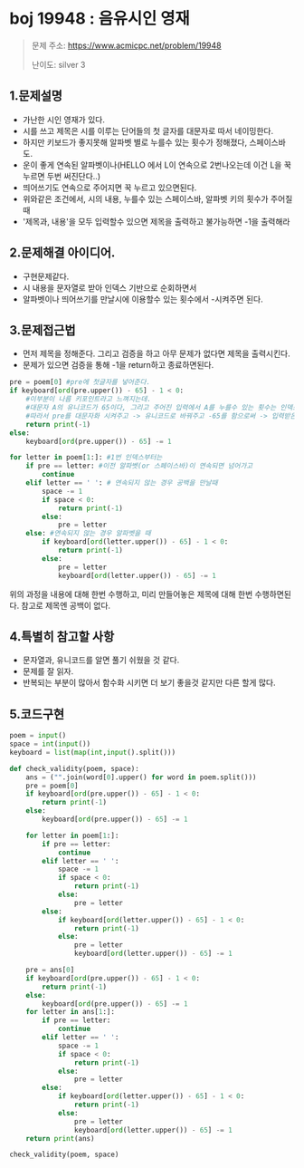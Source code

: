 # boj 19948 : 음유시인 영재
> 문제 주소: https://www.acmicpc.net/problem/19948
> 
> 난이도: silver 3

## 1.문제설명
- 가난한 시인 영재가 있다.
- 시를 쓰고 제목은 시를 이루는 단어들의 첫 글자를 대문자로 따서 네이밍한다.
- 하지만 키보드가 좋지못해 알파벳 별로 누를수 있는 횟수가 정해졌다, 스페이스바도.
- 운이 좋게 연속된 알파벳이나(HELLO 에서 L이 연속으로 2번나오는데 이건 L을 꾹 누르면 두번 써진단다..)
- 띄어쓰기도 연속으로 주어지면 꾹 누르고 있으면된다.
- 위와같은 조건에서, 시의 내용, 누를수 있는 스페이스바, 알파벳 키의 횟수가 주어질때
- '제목과, 내용'을 모두 입력할수 있으면 제목을 출력하고 불가능하면 -1을 출력해라
## 2.문제해결 아이디어.
- 구현문제같다.
- 시 내용을 문자열로 받아 인덱스 기반으로 순회하면서
- 알파벳이나 띄어쓰기를 만날시에 이용할수 있는 횟수에서 -시켜주면 된다.
## 3.문제접근법
- 먼저 제목을 정해준다. 그리고 검증을 하고 아무 문제가 없다면 제목을 출력시킨다.
- 문제가 있으면 검증을 통해 -1을 return하고 종료하면된다.
```python
pre = poem[0] #pre에 첫글자를 넣어준다.
if keyboard[ord(pre.upper()) - 65] - 1 < 0: 
    #이부분이 나름 키포인트라고 느껴지는데.
    #대문자 A의 유니코드가 65이다, 그리고 주어진 입력에서 A를 누를수 있는 횟수는 인덱스 0번이다.
    #따라서 pre를 대문자화 시켜주고 -> 유니코드로 바꿔주고 -65를 함으로써 -> 입력받은 리스트와 매칭시킬수 있다.
    return print(-1)
else:
    keyboard[ord(pre.upper()) - 65] -= 1

for letter in poem[1:]: #1번 인덱스부터는
    if pre == letter: #이전 알파벳(or 스페이스바)이 연속되면 넘어가고
        continue
    elif letter == ' ': # 연속되지 않는 경우 공백을 만날때
        space -= 1
        if space < 0:
            return print(-1)
        else:
            pre = letter
    else: #연속되지 않는 경우 알파벳을 때
        if keyboard[ord(letter.upper()) - 65] - 1 < 0:
            return print(-1)
        else:
            pre = letter
            keyboard[ord(letter.upper()) - 65] -= 1
```
위의 과정을 내용에 대해 한번 수행하고, 미리 만들어놓은 제목에 대해 한번 수행하면된다. 참고로 제목엔 공백이 없다.
## 4.특별히 참고할 사항
- 문자열과, 유니코드를 알면 풀기 쉬웠을 것 같다.
- 문제를 잘 읽자.
- 반복되는 부분이 많아서 함수화 시키면 더 보기 좋을것 같지만 다른 할게 많다.
## 5.코드구현
``` python
poem = input()
space = int(input())
keyboard = list(map(int,input().split()))

def check_validity(poem, space):
    ans = ("".join(word[0].upper() for word in poem.split()))
    pre = poem[0]
    if keyboard[ord(pre.upper()) - 65] - 1 < 0:
        return print(-1)
    else:
        keyboard[ord(pre.upper()) - 65] -= 1

    for letter in poem[1:]:
        if pre == letter:
            continue
        elif letter == ' ':
            space -= 1
            if space < 0:
                return print(-1)
            else:
                pre = letter
        else:
            if keyboard[ord(letter.upper()) - 65] - 1 < 0:
                return print(-1)
            else:
                pre = letter
                keyboard[ord(letter.upper()) - 65] -= 1

    pre = ans[0]
    if keyboard[ord(pre.upper()) - 65] - 1 < 0:
        return print(-1)
    else:
        keyboard[ord(pre.upper()) - 65] -= 1
    for letter in ans[1:]:
        if pre == letter:
            continue
        elif letter == ' ':
            space -= 1
            if space < 0:
                return print(-1)
            else:
                pre = letter
        else:
            if keyboard[ord(letter.upper()) - 65] - 1 < 0:
                return print(-1)
            else:
                pre = letter
                keyboard[ord(letter.upper()) - 65] -= 1
    return print(ans)

check_validity(poem, space)
```